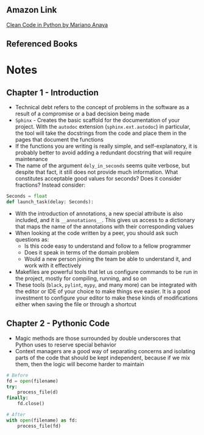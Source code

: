 ## Amazon Link
[Clean Code in Python by Mariano Anaya](https://www.amazon.com/Clean-Code-Python-maintainable-efficient/dp/1800560214)
## Referenced Books
# Notes
## Chapter 1 - Introduction
- Technical debt refers to the concept of problems in the software as a result of a compromise or a bad decision being made
- `Sphinx` - Creates the basic scaffold for the documentation of your project. With the `autodoc` extension (`sphinx.ext.autodoc`) in particular, the tool will take the docstrings from the code and place them in the pages that document the functions
- If the functions you are writing is really simple, and self-explanatory, it is probably better to avoid adding a redundant docstring that will require maintenance
- The name of the argument `dely_in_seconds` seems quite verbose, but despite that fact, it still does not provide much information. What constitutes acceptable good values for seconds? Does it consider fractions? Instead consider:
```python
Seconds = float
def launch_task(delay: Seconds):
```
- With the introduction of annotations, a new special attribute is also included, and it is `__annotations__`. This gives us access to a dictionary that maps the name of the annotations with their corresponding values
- When looking at the code written by a peer, you should ask such questions as:
	- Is this code easy to understand and follow to a fellow programmer
	- Does it speak in terms of the domain problem
	- Would a new person joining the team be able to understand it, and work with it effectively
- Makefiles are powerful tools that let us configure commands to be run in the project, mostly for compiling, running, and so on
- These tools (`black`, `pylint`, `mypy`, and many more) can be integrated with the editor or IDE of your choice to make things eve easier. It is a good investment to configure your editor to make these kinds of modifications either when saving the file or through a shortcut
## Chapter 2 - Pythonic Code
- Magic methods are those surrounded by double underscores that Python uses to reserve special behavior
- Context managers are a good way of separating concerns and isolating parts of the code that should be kept independent, because if we mix them, then the logic will become harder to maintain
```python
# Before
fd = open(filename)
try:
	process_file(d)
finally:
	fd.close()

# After
with open(filename) as fd:
	process_file(fd)
```